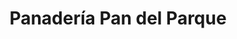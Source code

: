 ---
title: "Panadería Pan del Parque"
url: /quito/panaderia-pan-del-parque-mariscal-sucre/
shop: Bäckerei
---